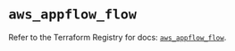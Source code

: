 # `aws_appflow_flow`

Refer to the Terraform Registry for docs: [`aws_appflow_flow`](https://registry.terraform.io/providers/hashicorp/aws/6.9.0/docs/resources/appflow_flow).
